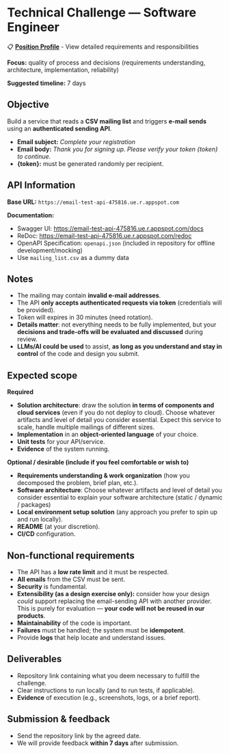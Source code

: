 # Technical Challenge — Software Engineer

📋 **[Position Profile](POSITION.md)** - View detailed requirements and responsibilities

**Focus:** quality of process and decisions (requirements understanding, architecture, implementation, reliability)

**Suggested timeline:** 7 days

## Objective

Build a service that reads a **CSV mailing list** and triggers **e-mail sends** using an **authenticated sending API**.

* **Email subject:** *Complete your registration*
* **Email body:** *Thank you for signing up. Please verify your token {token} to continue.*
* **{token}:** must be generated randomly per recipient.

## API Information

**Base URL:** `https://email-test-api-475816.ue.r.appspot.com`

**Documentation:**
* Swagger UI: https://email-test-api-475816.ue.r.appspot.com/docs
* ReDoc: https://email-test-api-475816.ue.r.appspot.com/redoc
* OpenAPI Specification: `openapi.json` (included in repository for offline development/mocking)
* Use `mailing_list.csv` as a dummy data

## Notes

* The mailing may contain **invalid e-mail addresses**.
* The API **only accepts authenticated requests via token** (credentials will be provided).
* Token will expires in 30 minutes (need rotation).
* **Details matter**: not everything needs to be fully implemented, but your **decisions and trade-offs will be evaluated and discussed** during review.
* **LLMs/AI could be used** to assist, **as long as you understand and stay in control** of the code and design you submit.

## Expected scope

**Required**

* **Solution architecture**: draw the solution **in terms of components and cloud services** (even if you do not deploy to cloud). Choose whatever artifacts and level of detail you consider essential. Expect this service to scale, handle multiple mailings of different sizes.
* **Implementation** in an **object-oriented language** of your choice.
* **Unit tests** for your API/service.
* **Evidence** of the system running.

**Optional / desirable (include if you feel comfortable or wish to)**

* **Requirements understanding & work organization** (how you decomposed the problem, brief plan, etc.).
* **Software architecture**: Choose whatever artifacts and level of detail you consider essential to explain your software architecture (static / dynamic / packages)
* **Local environment setup solution** (any approach you prefer to spin up and run locally).
* **README** (at your discretion).
* **CI/CD** configuration.

## Non-functional requirements

* The API has a **low rate limit** and it must be respected.
* **All emails** from the CSV must be sent.
* **Security** is fundamental.
* **Extensibility (as a design exercise only):** consider how your design *could* support replacing the email-sending API with another provider. This is purely for evaluation — **your code will not be reused in our products**.
* **Maintainability** of the code is important.
* **Failures** must be handled; the system must be **idempotent**.
* Provide **logs** that help locate and understand issues.

## Deliverables

* Repository link containing what you deem necessary to fulfill the challenge.
* Clear instructions to run locally (and to run tests, if applicable).
* **Evidence** of execution (e.g., screenshots, logs, or a brief report).

## Submission & feedback

* Send the repository link by the agreed date.
* We will provide feedback **within 7 days** after submission.
